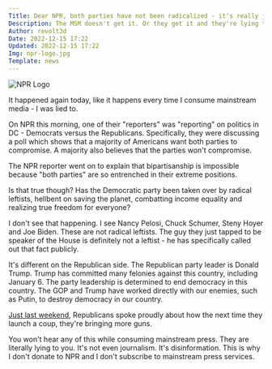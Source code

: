 ```yaml
---
Title: Dear NPR, both parties have not been radicalized - it's really just the Republicans
Description: The MSM doesn't get it. Or they get it and they're lying to us.
Author: revolt3d
Date: 2022-12-15 17:22
Updated: 2022-12-15 17:22
Img: npr-logo.jpg
Template: news
---
```

![NPR Logo](%assets_url%/npr-logo.jpg)

It happened again today, like it happens every time I consume mainstream media - I was lied to.

On NPR this morning, one of their "reporters" was "reporting" on politics in DC - Democrats versus the Republicans. Specifically, they were discussing a poll which shows that a majority of Americans want both parties to compromise. A majority also believes that the parties won't compromise. 

The NPR reporter went on to explain that bipartisanship is impossible because "both parties" are so entrenched in their extreme positions.

Is that true though? Has the Democratic party been taken over by radical leftists, hellbent on saving the planet, combatting income equality and realizing true freedom for everyone? 

I don't see that happening. I see Nancy Pelosi, Chuck Schumer, Steny Hoyer and Joe Biden. These are not radical leftists. The guy they just tapped to be speaker of the House is definitely not a leftist - he has specifically called out that fact publicly.

It's different on the Republican side. The Republican party leader is Donald Trump. Trump has committed many felonies against this country, including January 6. The party leadership is determined to end democracy in this country. The GOP and Trump have worked directly with our enemies, such as Putin, to destroy democracy in our country. 

[Just last weekend](12122002-all-out-war-jan-6), Republicans spoke proudly about how the next time they launch a coup, they're bringing more guns. 

You won't hear any of this while consuming mainstream press. They are literally lying to you. It's not even journalism. It's disinformation. This is why I don't donate to NPR and I don't subscribe to mainstream press services.